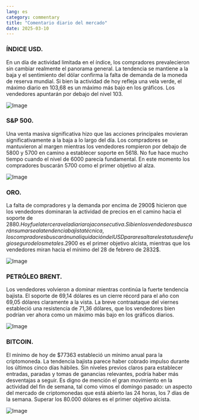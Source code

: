 ```yaml
---
lang: es
category: commentary
title: "Comentario diario del mercado"
date: 2025-03-10
---
```


### ÍNDICE USD.

En un día de actividad limitada en el índice, los compradores prevalecieron sin cambiar realmente el panorama general. La tendencia se mantiene a la baja y el sentimiento del dólar confirma la falta de demanda de la moneda de reserva mundial. Si bien la actividad de hoy refleja una vela verde, el máximo diario en 103,68 es un máximo más bajo en los gráficos. Los vendedores apuntarán por debajo del nivel 103.

![Image](https://markleighedu.github.io/img/Mar-2025/10-Mar-2025/usdindex.jpg)

### S&P 500.

Una venta masiva significativa hizo que las acciones principales movieran significativamente a la baja a lo largo del día. Los compradores se mantuvieron al margen mientras los vendedores rompieron por debajo de 5800 y 5700 en camino a establecer soporte en 5618. No fue hace mucho tiempo cuando el nivel de 6000 parecía fundamental. En este momento los compradores buscarán 5700 como el primer objetivo al alza.

![Image](https://markleighedu.github.io/img/Mar-2025/10-Mar-2025/sp500.jpg)

### ORO.

La falta de compradores y la demanda por encima de 2900$ hicieron que los vendedores dominaran la actividad de precios en el camino hacia el soporte de 2880$. Hoy fue la tercera vela diaria roja consecutiva. Si bien los vendedores buscarán sumarse a la tendencia bajista técnica, los compradores buscarán una liquidación del USD para resaltar el estatus de refugio seguro de los metales. 2900$ es el primer objetivo alcista, mientras que los vendedores miran hacia el mínimo del 28 de febrero de 2832$.

![Image](https://markleighedu.github.io/img/Mar-2025/10-Mar-2025/gold.jpg)

### PETRÓLEO BRENT.

Los vendedores volvieron a dominar mientras continúa la fuerte tendencia bajista. El soporte de 69,14 dólares es un cierre récord para el año con 69,05 dólares claramente a la vista. La breve contraataque del viernes estableció una resistencia de 71,36 dólares, que los vendedores bien podrían ver ahora como un máximo más bajo en los gráficos diarios.

![Image](https://markleighedu.github.io/img/Mar-2025/10-Mar-2025/brentoil.jpg)

### BITCOIN.

El mínimo de hoy de $77363 estableció un mínimo anual para la criptomoneda. La tendencia bajista parece haber cobrado impulso durante los últimos cinco días hábiles. Sin niveles previos claros para establecer entradas, paradas y tomas de ganancias relevantes, podría haber más desventajas a seguir. Es digno de mención el gran movimiento en la actividad del fin de semana, tal como vimos el domingo pasado: un aspecto del mercado de criptomonedas que está abierto las 24 horas, los 7 días de la semana. Superar los 80.000 dólares es el primer objetivo alcista.

![Image](https://markleighedu.github.io/img/Mar-2025/10-Mar-2025/bitcoin.jpg)

